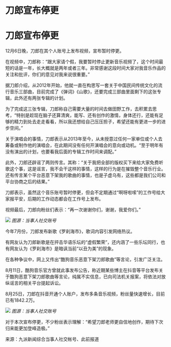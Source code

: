 # 刀郎宣布停更

# 刀郎宣布停更

12月6日晚，刀郎在其个人账号上发布视频，宣布暂时停更。

在视频中，刀郎称：“跟大家请个假，我要暂时停止更新音乐视频了，这个时间最短的话是一年，长大概就是两年或者三年。非常感谢这段时间大家对我音乐作品的关注和批评，你们的意见对我来说很重要。”

据刀郎介绍，从2012年开始，他就一直在构思写一套关于中国民间传统文化的流行音乐三部曲，目前完成了《弹词》《山歌》，还要完成三部曲里面剩下的这张专辑，此外还有两张专辑的计划。

为了完成这三张专辑，刀郎称自己需要大量的时间去做田野工作，去积累去思考，“特别是趁现在脑子还算清爽，能写、还有创作的激情，身体还行，还能有足够的精力到处去走走看看，所以我还想给自己压压担子，希望还能有更进一步的进步空间。”

关于演唱会的事情，刀郎表示从2013年至今，从未授意过任何一家单位或个人去筹备或制作他的演唱会，在此期间没有任何开演唱会的意向或动机。“至于明年有没有演出的计划，也要看我后面的专辑工作时间来调配。”

此外，刀郎还辟谣了两则传言。其称：“关于我把全部的版权买下来给大家免费听歌这个事，这是谣言，我不会干这样的事情，这样的行为是在摧毁整个音乐行业。还有传言某个平台恶意下架我的歌曲的事情，也是子虚乌有，这些都是我们公司和平台协商之后的结果。”

刀郎表示，虽然这个音乐账号暂时停更，但会不定期通过“啊呀啦嗦”的工作号给大家报平安，后期的工作动态都会在工作号上发布。

视频最后，刀郎向粉丝们表示：“再一次谢谢你们，谢谢，我爱你们。”

![](https://inews.gtimg.com/om_bt/OTFyLKv394FISfhVMidbs9c_D6wDtD0YUviM3H1SEqvrIAA/1000)
_图源：当事人社交账号_

今年7月份，刀郎发布新歌《罗刹海市》，歌词内容引发网络热议。

有网友认为刀郎新歌是在抨击华语乐坛的“虚假繁荣”，还内涵了一些乐坛同行，也有网友认为《罗刹海市》是暗讽当前“以丑为美”的现象。

在各种争议中，网上又传出“酷狗音乐恶意下架刀郎歌曲”等言论，引发广泛关注。

8月11日，酷狗音乐官方曾就此事发布公告，称近期某些博主在抖音等平台发布关于酷狗恶意下架刀郎歌曲等言论，纯属不实信息，已向司法机关报案，将依法对放纵谣言的相关平台提起诉讼。

8月25日，刀郎在抖音开通个人账户，发布多条音乐视频，粉丝量快速增长，目前已有1842.2万。

![](https://inews.gtimg.com/om_bt/O4t6i3g7uByOQ0h6Eq566wzlnZ21NuMJZY_4jUnPFrWfkAA/1000)
_图源：当事人社交账号_

对于本次宣布停更，不少粉丝表示理解：“希望刀郎老师更自信地创作，期待下次归来能更加登峰造极。”

来源：九派新闻综合当事人社交帐号、此前报道

